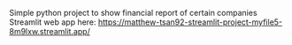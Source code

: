 Simple python project to show financial report of certain companies
Streamlit web app here:
https://matthew-tsan92-streamlit-project-myfile5-8m9lxw.streamlit.app/

